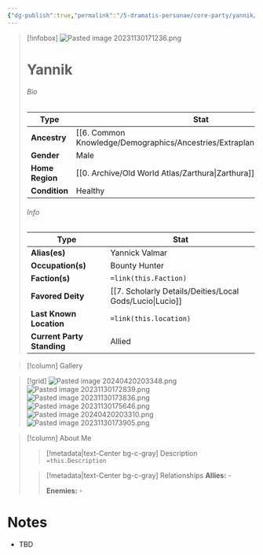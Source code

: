 ```yaml
---
{"dg-publish":true,"permalink":"/5-dramatis-personae/core-party/yannik/"}
---
```



> [!infobox]
> ![Pasted image 20231130171236.png](/img/user/x.%20Assets/Attachments/Pasted%20image%2020231130171236.png)
> # Yannik
> 
> ###### Bio
> Type |  Stat |
> ---|---|
> **Ancestry** | [[6. Common Knowledge/Demographics/Ancestries/Extraplanar/Seraph\|Seraph]] |
> **Gender** | Male |
> **Home Region** | [[0. Archive/Old World Atlas/Zarthura\|Zarthura]] |
> **Condition** | Healthy |
> ###### Info
> Type |  Stat |
> ---|---|
> **Alias(es)** | Yannick Valmar |
> **Occupation(s)** | Bounty Hunter |
> **Faction(s)** | `=link(this.Faction)` |
> **Favored Deity** | [[7. Scholarly Details/Deities/Local Gods/Lucio\|Lucio]] |
> **Last Known Location** | `=link(this.location)` |
> **Current Party Standing** | Allied |

> [!column] Gallery 

> [!grid] 
> ![Pasted image 20240420203348.png](/img/user/x.%20Assets/Attachments/Pasted%20image%2020240420203348.png)
> ![Pasted image 20231130172839.png](/img/user/x.%20Assets/Attachments/Pasted%20image%2020231130172839.png)
> ![Pasted image 20231130173836.png](/img/user/x.%20Assets/Attachments/Pasted%20image%2020231130173836.png)
> ![Pasted image 20231130175646.png](/img/user/x.%20Assets/Attachments/Pasted%20image%2020231130175646.png)
> ![Pasted image 20240420203310.png](/img/user/x.%20Assets/Attachments/Pasted%20image%2020240420203310.png)
> ![Pasted image 20231130173905.png](/img/user/x.%20Assets/Attachments/Pasted%20image%2020231130173905.png)

> [!column] About Me
>> [!metadata|text-Center bg-c-gray] Description
>> `=this.Description`
>
>> [!metadata|text-Center bg-c-gray] Relationships
>> **Allies:** -
>>
>> **Enemies:** -

# Notes

- TBD

